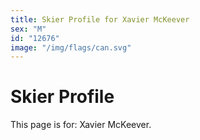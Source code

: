 ```yaml
---
title: Skier Profile for Xavier McKeever
sex: "M"
id: "12676"
image: "/img/flags/can.svg" 
---
```


# Skier Profile

This page is for: Xavier McKeever.
    